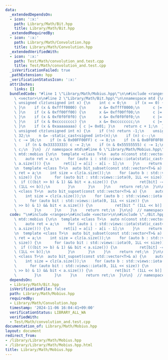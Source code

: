 ```yaml
---
data:
  _extendedDependsOn:
  - icon: ':x:'
    path: Library/Math/Bit.hpp
    title: Library/Math/Bit.hpp
  _extendedRequiredBy:
  - icon: ':x:'
    path: Library/Math/Convolution.hpp
    title: Library/Math/Convolution.hpp
  _extendedVerifiedWith:
  - icon: ':x:'
    path: Test/Math/convolution_and.test.cpp
    title: Test/Math/convolution_and.test.cpp
  _isVerificationFailed: true
  _pathExtension: hpp
  _verificationStatusIcon: ':x:'
  attributes:
    links: []
  bundledCode: "#line 1 \"Library/Math/Mobius.hpp\"\n\n#include <ranges>\n#include\
    \ <vector>\n\n#line 2 \"Library/Math/Bit.hpp\"\n\nnamespace mtd {\n\n  constexpr\
    \ unsigned clz(unsigned int x) {\n    int c = 0;\n    if (x == 0) { return 0;\
    \ }\n    if (x & 0xffff0000) {\n      x &= 0xffff0000;\n      c |= 0x10;\n   \
    \ }\n    if (x & 0xff00ff00) {\n      x &= 0xff00ff00;\n      c |= 0x08;\n   \
    \ }\n    if (x & 0xf0f0f0f0) {\n      x &= 0xf0f0f0f0;\n      c |= 0x04;\n   \
    \ }\n    if (x & 0xcccccccc) {\n      x &= 0xcccccccc;\n      c |= 0x02;\n   \
    \ }\n    if (x & 0xaaaaaaaa) { c |= 0x01; }\n    return c + 1;\n  }\n\n  constexpr\
    \ unsigned ctz(unsigned int n) {\n    if (!n) return -1;\n    unsigned int c =\
    \ 32;\n    n &= -static_cast<signed int>(n);\n    if (n) c--;\n    if (n & 0x0000FFFF)\
    \ c -= 16;\n    if (n & 0x00FF00FF) c -= 8;\n    if (n & 0x0F0F0F0F) c -= 4;\n\
    \    if (n & 0x33333333) c -= 2;\n    if (n & 0x55555555) c -= 1;\n    return\
    \ c;\n  }\n}  // namespace mtd\n#line 6 \"Library/Math/Mobius.hpp\"\n\nnamespace\
    \ mtd::mobius {\n\n  template <class T>\n  auto n(const std::vector<T>& a) {\n\
    \    auto ret = a;\n    for (auto i : std::views::iota(static_cast<size_t>(1),\
    \ a.size())) {\n      ret[i] = a[i] - a[i - 1];\n    }\n    return ret;\n  }\n\
    \n  template <class T>\n  auto bit_subset(const std::vector<T>& a) {\n    auto\
    \ ret = a;\n    int size = clz(a.size());\n    for (auto b : std::views::iota(0,\
    \ size)) {\n      for (auto bit : std::views::iota(0, 1LL << size)) {\n      \
    \  if (((bit >> b) & 1) && bit < a.size()) {\n          ret[bit] -= ret[bit ^\
    \ (1LL << b)];\n        }\n      }\n    }\n    return ret;\n  }\n\n  template\
    \ <class T>\n  auto bit_supset(const std::vector<T>& a) {\n    auto ret = a;\n\
    \    int size = clz(a.size());\n    for (auto b : std::views::iota(0, size)) {\n\
    \      for (auto bit : std::views::iota(0, 1LL << size)) {\n        if (((bit\
    \ >> b) & 1) && bit < a.size()) {\n          ret[bit ^ (1LL << b)] -= ret[bit];\n\
    \        }\n      }\n    }\n    return ret;\n  }\n\n}  // namespace mtd::mobius\n"
  code: "\n#include <ranges>\n#include <vector>\n\n#include \"./Bit.hpp\"\n\nnamespace\
    \ mtd::mobius {\n\n  template <class T>\n  auto n(const std::vector<T>& a) {\n\
    \    auto ret = a;\n    for (auto i : std::views::iota(static_cast<size_t>(1),\
    \ a.size())) {\n      ret[i] = a[i] - a[i - 1];\n    }\n    return ret;\n  }\n\
    \n  template <class T>\n  auto bit_subset(const std::vector<T>& a) {\n    auto\
    \ ret = a;\n    int size = clz(a.size());\n    for (auto b : std::views::iota(0,\
    \ size)) {\n      for (auto bit : std::views::iota(0, 1LL << size)) {\n      \
    \  if (((bit >> b) & 1) && bit < a.size()) {\n          ret[bit] -= ret[bit ^\
    \ (1LL << b)];\n        }\n      }\n    }\n    return ret;\n  }\n\n  template\
    \ <class T>\n  auto bit_supset(const std::vector<T>& a) {\n    auto ret = a;\n\
    \    int size = clz(a.size());\n    for (auto b : std::views::iota(0, size)) {\n\
    \      for (auto bit : std::views::iota(0, 1LL << size)) {\n        if (((bit\
    \ >> b) & 1) && bit < a.size()) {\n          ret[bit ^ (1LL << b)] -= ret[bit];\n\
    \        }\n      }\n    }\n    return ret;\n  }\n\n}  // namespace mtd::mobius\n"
  dependsOn:
  - Library/Math/Bit.hpp
  isVerificationFile: false
  path: Library/Math/Mobius.hpp
  requiredBy:
  - Library/Math/Convolution.hpp
  timestamp: '2024-11-06 16:04:41+09:00'
  verificationStatus: LIBRARY_ALL_WA
  verifiedWith:
  - Test/Math/convolution_and.test.cpp
documentation_of: Library/Math/Mobius.hpp
layout: document
redirect_from:
- /library/Library/Math/Mobius.hpp
- /library/Library/Math/Mobius.hpp.html
title: Library/Math/Mobius.hpp
---
```


